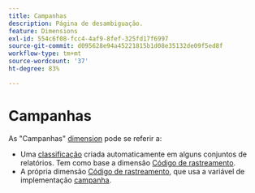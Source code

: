 ```yaml
---
title: Campanhas
description: Página de desambiguação.
feature: Dimensions
exl-id: 554c6f08-fcc4-4af9-8fef-325fd17f6997
source-git-commit: d095628e94a45221815b1d08e35132de09f5ed8f
workflow-type: tm+mt
source-wordcount: '37'
ht-degree: 83%

---
```


# Campanhas

As &quot;Campanhas&quot; [dimension](overview.md) pode se referir a:

* Uma [classificação](../classifications/c-classifications.md) criada automaticamente em alguns conjuntos de relatórios. Tem como base a dimensão [Código de rastreamento](tracking-code.md).
* A própria dimensão [Código de rastreamento](tracking-code.md), que usa a variável de implementação [campanha](/help/implement/vars/page-vars/campaign.md).
